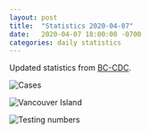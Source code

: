 ```yaml
---
layout: post
title:  "Statistics 2020-04-07"
date:   2020-04-07 18:00:00 -0700
categories: daily statistics
---
```


Updated statistics from [BC-CDC](http://www.bccdc.ca/health-info/diseases-conditions/covid-19/case-counts-press-statements).

![Cases](/covid19BCStats/images/2020-04-07-Cases.svg)

![Vancouver Island](/covid19BCStats/images/2020-04-07-VancouverIsland.svg)

![Testing numbers](/covid19BCStats/images/2020-04-07-TestingRate.svg)
